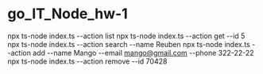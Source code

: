 # go_IT_Node_hw-1

npx ts-node index.ts --action list
npx ts-node index.ts --action get --id 5
npx ts-node index.ts --action search --name Reuben
npx ts-node index.ts --action add --name Mango --email mango@gmail.com --phone 322-22-22
npx ts-node index.ts --action remove --id 70428
